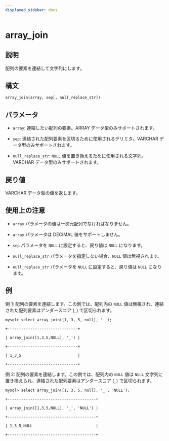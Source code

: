 ```yaml
---
displayed_sidebar: docs
---
```


# array_join

## 説明

配列の要素を連結して文字列にします。

## 構文

```Haskell
array_join(array, sep[, null_replace_str])
```

## パラメータ

- `array`: 連結したい配列の要素。ARRAY データ型のみサポートされます。

- `sep`: 連結された配列要素を区切るために使用されるデリミタ。VARCHAR データ型のみサポートされます。

- `null_replace_str`: `NULL` 値を置き換えるために使用される文字列。VARCHAR データ型のみサポートされます。

## 戻り値

VARCHAR データ型の値を返します。

## 使用上の注意

- `array` パラメータの値は一次元配列でなければなりません。

- `array` パラメータは DECIMAL 値をサポートしません。

- `sep` パラメータを `NULL` に設定すると、戻り値は `NULL` になります。

- `null_replace_str` パラメータを指定しない場合、`NULL` 値は無視されます。

- `null_replace_str` パラメータを `NULL` に設定すると、戻り値は `NULL` になります。

## 例

例 1: 配列の要素を連結します。この例では、配列内の `NULL` 値は無視され、連結された配列要素はアンダースコア (`_`) で区切られます。

```plaintext
mysql> select array_join([1, 3, 5, null], '_');

+-------------------------------+

| array_join([1,3,5,NULL], '_') |

+-------------------------------+

| 1_3_5                         |

+-------------------------------+
```

例 2: 配列の要素を連結します。この例では、配列内の `NULL` 値は `NULL` 文字列に置き換えられ、連結された配列要素はアンダースコア (`_`) で区切られます。

```plaintext
mysql> select array_join([1, 3, 5, null], '_', 'NULL');

+---------------------------------------+

| array_join([1,3,5,NULL], '_', 'NULL') |

+---------------------------------------+

| 1_3_5_NULL                            |

+---------------------------------------+
```